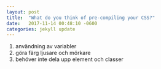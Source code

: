 ```yaml
---
layout: post
title:  "What do you think of pre-compiling your CSS?"
date:   2017-11-14 00:48:10 -0600
categories: jekyll update
---
```



1. användning av variabler
2. göra färg ljusare och mörkare
3. behöver inte dela upp element och classer